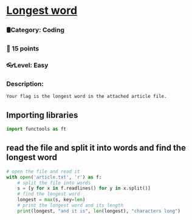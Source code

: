 # [Longest word](https://ctf.eoman.com/competitions/public/coding/longest_word)
### 🛢Category: Coding
### 🌟 15 points
### 👓Level: Easy
### Description:

```
Your flag is the longest word in the attached article file.
```

## Importing libraries

```python
import functools as ft
```



## read the file and split it into words and find the longest word

```python
# open the file and read it
with open('article.txt', 'r') as f:
    # split the file into words
    s = [y for x in f.readlines() for y in x.split()]
    # find the longest word
    longest = max(s, key=len)
    # print the longest word and its length
    print(longest, "and it is", len(longest), "characters long")

```
